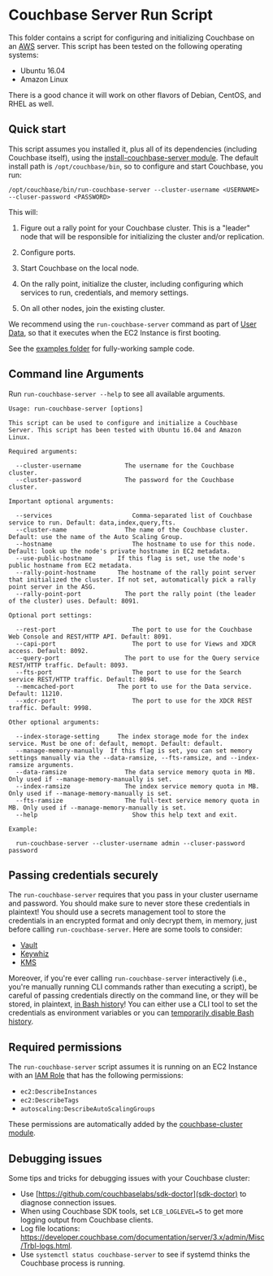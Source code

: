 # Couchbase Server Run Script

This folder contains a script for configuring and initializing Couchbase on an [AWS](https://aws.amazon.com/) server. 
This script has been tested on the following operating systems:

* Ubuntu 16.04
* Amazon Linux

There is a good chance it will work on other flavors of Debian, CentOS, and RHEL as well.




## Quick start

This script assumes you installed it, plus all of its dependencies (including Couchbase itself), using the 
[install-couchbase-server module](https://github.com/gruntwork-io/terraform-aws-couchbase/tree/master/modules/install-couchbase-server). 
The default install path is `/opt/couchbase/bin`, so to configure and start Couchbase, you run:

```
/opt/couchbase/bin/run-couchbase-server --cluster-username <USERNAME> --cluser-password <PASSWORD>
```

This will:

1. Figure out a rally point for your Couchbase cluster. This is a "leader" node that will be responsible for 
   initializing the cluster and/or replication.

1. Configure ports.

1. Start Couchbase on the local node.
   
1. On the rally point, initialize the cluster, including configuring which services to run, credentials, and memory 
   settings.

1. On all other nodes, join the existing cluster.

We recommend using the `run-couchbase-server` command as part of [User 
Data](http://docs.aws.amazon.com/AWSEC2/latest/UserGuide/user-data.html#user-data-shell-scripts), so that it executes
when the EC2 Instance is first booting. 

See the [examples folder](https://github.com/gruntwork-io/terraform-aws-couchbase/tree/master/examples) for 
fully-working sample code.




## Command line Arguments

Run `run-couchbase-server --help` to see all available arguments.

```
Usage: run-couchbase-server [options]

This script can be used to configure and initialize a Couchbase Server. This script has been tested with Ubuntu 16.04 and Amazon Linux.

Required arguments:

  --cluster-username		    The username for the Couchbase cluster.
  --cluster-password		    The password for the Couchbase cluster.

Important optional arguments:

  --services			          Comma-separated list of Couchbase service to run. Default: data,index,query,fts.
  --cluster-name		        The name of the Couchbase cluster. Default: use the name of the Auto Scaling Group.
  --hostname			          The hostname to use for this node. Default: look up the node's private hostname in EC2 metadata.
  --use-public-hostname		  If this flag is set, use the node's public hostname from EC2 metadata.
  --rally-point-hostname	  The hostname of the rally point server that initialized the cluster. If not set, automatically pick a rally point server in the ASG.
  --rally-point-port		    The port the rally point (the leader of the cluster) uses. Default: 8091.

Optional port settings:

  --rest-port			          The port to use for the Couchbase Web Console and REST/HTTP API. Default: 8091.
  --capi-port			          The port to use for Views and XDCR access. Default: 8092.
  --query-port			        The port to use for the Query service REST/HTTP traffic. Default: 8093.
  --fts-port			          The port to use for the Search service REST/HTTP traffic. Default: 8094.
  --memcached-port		      The port to use for the Data service. Default: 11210.
  --xdcr-port			          The port to use for the XDCR REST traffic. Default: 9998.

Other optional arguments:

  --index-storage-setting	  The index storage mode for the index service. Must be one of: default, memopt. Default: default.
  --manage-memory-manually  If this flag is set, you can set memory settings manually via the --data-ramsize, --fts-ramsize, and --index-ramsize arguments.
  --data-ramsize		        The data service memory quota in MB. Only used if --manage-memory-manually is set.
  --index-ramsize		        The index service memory quota in MB. Only used if --manage-memory-manually is set.
  --fts-ramsize			        The full-text service memory quota in MB. Only used if --manage-memory-manually is set.
  --help			              Show this help text and exit.

Example:

  run-couchbase-server --cluster-username admin --cluser-password password
```



## Passing credentials securely

The `run-couchbase-server` requires that you pass in your cluster username and password. You should make sure to never 
store these credentials in plaintext! You should use a secrets management tool to store the credentials in an encrypted
format and only decrypt them, in memory, just before calling `run-couchbase-server`. Here are some tools to consider:

* [Vault](https://www.vaultproject.io/)
* [Keywhiz](https://square.github.io/keywhiz/)
* [KMS](https://aws.amazon.com/kms/)

Moreover, if you're ever calling `run-couchbase-server` interactively (i.e., you're manually running CLI commands
rather than executing a script), be careful of passing credentials directly on the command line, or they will be 
stored, in plaintext, [in Bash 
history](https://www.digitalocean.com/community/tutorials/how-to-use-bash-history-commands-and-expansions-on-a-linux-vps)!
You can either use a CLI tool to set the credentials as environment variables or you can [temporarily disable Bash
history](https://linuxconfig.org/how-to-disable-bash-shell-commands-history-on-linux). 




## Required permissions

The `run-couchbase-server` script assumes it is running on an EC2 Instance with an [IAM 
Role](http://docs.aws.amazon.com/IAM/latest/UserGuide/id_roles.html) that has the following permissions:

* `ec2:DescribeInstances`
* `ec2:DescribeTags`
* `autoscaling:DescribeAutoScalingGroups`

These permissions are automatically added by the [couchbase-cluster 
module](https://github.com/gruntwork-io/terraform-aws-couchbase/tree/master/modules/couchbase-cluster).




## Debugging issues

Some tips and tricks for debugging issues with your Couchbase cluster:

* Use [https://github.com/couchbaselabs/sdk-doctor](sdk-doctor) to diagnose connection issues. 
* When using Couchbase SDK tools, set `LCB_LOGLEVEL=5` to get more logging output from Couchbase clients.
* Log file locations: https://developer.couchbase.com/documentation/server/3.x/admin/Misc/Trbl-logs.html.
* Use `systemctl status couchbase-server` to see if systemd thinks the Couchbase process is running.